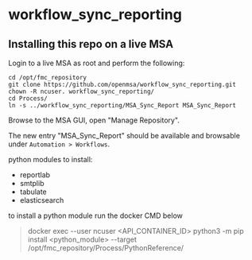# workflow_sync_reporting

Installing this repo on a live MSA
----------------------------------

Login to a live MSA as root and perform the following:

	cd /opt/fmc_repository
	git clone https://github.com/openmsa/workflow_sync_reporting.git
	chown -R ncuser. workflow_sync_reporting/
	cd Process/
	ln -s ../workflow_sync_reporting/MSA_Sync_Report MSA_Sync_Report


Browse to the MSA GUI, open "Manage Repository".

The new entry "MSA_Sync_Report" should be available and browsable
under `Automation > Workflows`.





python modules to install:

- reportlab
- smtplib
- tabulate
- elasticsearch

to install a python module run the docker CMD below

> docker exec --user ncuser <API_CONTAINER_ID> python3 -m pip install <python_module> --target /opt/fmc_repository/Process/PythonReference/

